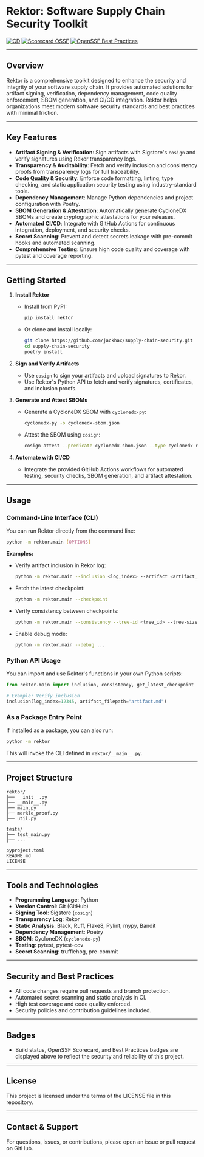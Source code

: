 # **Rektor: Software Supply Chain Security Toolkit**

[![CD](https://github.com/jackhax/supply-chain-security/actions/workflows/cd.yml/badge.svg)](https://github.com/jackhax/supply-chain-security/actions/workflows/cd.yml)
[![Scorecard OSSF](https://github.com/jackhax/supply-chain-security/actions/workflows/scorecard.yml/badge.svg)](https://github.com/jackhax/supply-chain-security/actions/workflows/scorecard.yml)
[![OpenSSF Best Practices](https://www.bestpractices.dev/projects/9778/badge)](https://www.bestpractices.dev/projects/9778)

---

## Overview
Rektor is a comprehensive toolkit designed to enhance the security and integrity of your software supply chain. It provides automated solutions for artifact signing, verification, dependency management, code quality enforcement, SBOM generation, and CI/CD integration. Rektor helps organizations meet modern software security standards and best practices with minimal friction.

---

## Key Features
- **Artifact Signing & Verification**: Sign artifacts with Sigstore's `cosign` and verify signatures using Rekor transparency logs.
- **Transparency & Auditability**: Fetch and verify inclusion and consistency proofs from transparency logs for full traceability.
- **Code Quality & Security**: Enforce code formatting, linting, type checking, and static application security testing using industry-standard tools.
- **Dependency Management**: Manage Python dependencies and project configuration with Poetry.
- **SBOM Generation & Attestation**: Automatically generate CycloneDX SBOMs and create cryptographic attestations for your releases.
- **Automated CI/CD**: Integrate with GitHub Actions for continuous integration, deployment, and security checks.
- **Secret Scanning**: Prevent and detect secrets leakage with pre-commit hooks and automated scanning.
- **Comprehensive Testing**: Ensure high code quality and coverage with pytest and coverage reporting.

---

## Getting Started
1. **Install Rektor**
   - Install from PyPI:
     ```sh
     pip install rektor
     ```
   - Or clone and install locally:
     ```sh
     git clone https://github.com/jackhax/supply-chain-security.git
     cd supply-chain-security
     poetry install
     ```

2. **Sign and Verify Artifacts**
   - Use `cosign` to sign your artifacts and upload signatures to Rekor.
   - Use Rektor's Python API to fetch and verify signatures, certificates, and inclusion proofs.

3. **Generate and Attest SBOMs**
   - Generate a CycloneDX SBOM with `cyclonedx-py`:
     ```sh
     cyclonedx-py -o cyclonedx-sbom.json
     ```
   - Attest the SBOM using `cosign`:
     ```sh
     cosign attest --predicate cyclonedx-sbom.json --type cyclonedx rektor-*.whl
     ```

4. **Automate with CI/CD**
   - Integrate the provided GitHub Actions workflows for automated testing, security checks, SBOM generation, and artifact attestation.

---

## Usage

### Command-Line Interface (CLI)

You can run Rektor directly from the command line:

```sh
python -m rektor.main [OPTIONS]
```

**Examples:**
- Verify artifact inclusion in Rekor log:
  ```sh
  python -m rektor.main --inclusion <log_index> --artifact <artifact_filepath>
  ```
- Fetch the latest checkpoint:
  ```sh
  python -m rektor.main --checkpoint
  ```
- Verify consistency between checkpoints:
  ```sh
  python -m rektor.main --consistency --tree-id <tree_id> --tree-size <tree_size> --root-hash <root_hash>
  ```
- Enable debug mode:
  ```sh
  python -m rektor.main --debug ...
  ```

### Python API Usage

You can import and use Rektor's functions in your own Python scripts:

```python
from rektor.main import inclusion, consistency, get_latest_checkpoint

# Example: Verify inclusion
inclusion(log_index=12345, artifact_filepath="artifact.md")
```

### As a Package Entry Point

If installed as a package, you can also run:

```sh
python -m rektor
```
This will invoke the CLI defined in `rektor/__main__.py`.

---

## Project Structure
```
rektor/
├── __init__.py
├── __main__.py
├── main.py
├── merkle_proof.py
├── util.py

tests/
├── test_main.py
├── ...

pyproject.toml
README.md
LICENSE
```

---

## Tools and Technologies
- **Programming Language**: Python
- **Version Control**: Git (GitHub)
- **Signing Tool**: Sigstore (`cosign`)
- **Transparency Log**: Rekor
- **Static Analysis**: Black, Ruff, Flake8, Pylint, mypy, Bandit
- **Dependency Management**: Poetry
- **SBOM**: CycloneDX (`cyclonedx-py`)
- **Testing**: pytest, pytest-cov
- **Secret Scanning**: trufflehog, pre-commit

---

## Security and Best Practices
- All code changes require pull requests and branch protection.
- Automated secret scanning and static analysis in CI.
- High test coverage and code quality enforced.
- Security policies and contribution guidelines included.

---

## Badges
- Build status, OpenSSF Scorecard, and Best Practices badges are displayed above to reflect the security and reliability of this project.

---

## License
This project is licensed under the terms of the LICENSE file in this repository.

---

## Contact & Support
For questions, issues, or contributions, please open an issue or pull request on GitHub.

